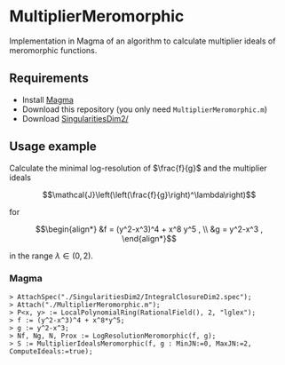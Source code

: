 # MultiplierMeromorphic
Implementation in Magma of an algorithm to calculate multiplier ideals of meromorphic functions.

## Requirements
- Install [Magma](https://magma.maths.usyd.edu.au/magma/)
- Download this repository (you only need `MultiplierMeromorphic.m`)
- Download [SingularitiesDim2/](https://github.com/rogolop/SingularitiesDim2)

## Usage example

Calculate the minimal log-resolution of $\frac{f}{g}$ and the multiplier ideals
```math
\mathcal{J}\left(\left(\frac{f}{g}\right)^\lambda\right)
```
for
```math
\begin{align*}
        &f = (y^2-x^3)^4 + x^8 y^5 ,
        \\ &g = y^2-x^3 ,
    \end{align*}
```
in the range $\lambda\in(0,2)$.

### Magma
```
> AttachSpec("./SingularitiesDim2/IntegralClosureDim2.spec");
> Attach("./MultiplierMeromorphic.m");
> P<x, y> := LocalPolynomialRing(RationalField(), 2, "lglex");
> f := (y^2-x^3)^4 + x^8*y^5;
> g := y^2-x^3;
> Nf, Ng, N, Prox := LogResolutionMeromorphic(f, g);
> S := MultiplierIdealsMeromorphic(f, g : MinJN:=0, MaxJN:=2, ComputeIdeals:=true);
```

